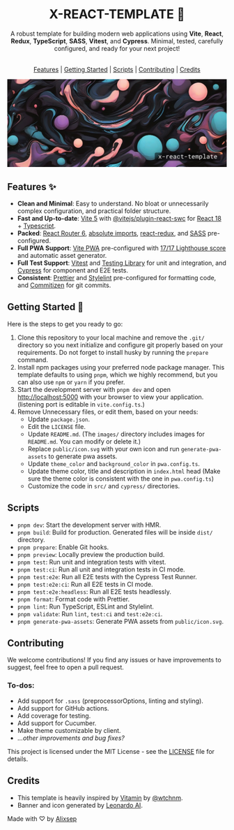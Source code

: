 <h1 align="center">X-REACT-TEMPLATE 🔮</h1>
<div align="center">
  A robust template for building modern web applications using <b>Vite</b>, <b>React</b>, <b>Redux</b>, <b>TypeScript</b>, <b>SASS</b>, <b>Vitest</b>, and <b>Cypress</b>. Minimal, tested, carefully configured, and ready for your next project!
</div>
<br />
<p align="center">
  <a href="#features-✨">Features</a> |
  <a href="#getting-started-🚀">Getting Started</a> |
  <a href="#scripts">Scripts</a> |
  <a href="#contributing">Contributing</a> |
  <a href="#credits">Credits</a>
</p>

![Banner Image](./images/banner.webp)

## Features ✨

- **Clean and Minimal**: Easy to understand. No bloat or unnecessarily complex configuration, and practical folder structure.
- **Fast and Up-to-date**: [Vite 5](https://vitejs.dev/) with [@vitejs/plugin-react-swc](https://github.com/vitejs/vite-plugin-react-swc) for [React 18](https://react.dev/) + [Typescript](https://www.typescriptlang.org/).
- **Packed**: [React Router 6](https://reactrouter.com/), [absolute imports](https://github.com/aleclarson/vite-tsconfig-paths), [react-redux](https://react-redux.js.org/), and [SASS](https://sass-lang.com/) pre-configured.
- **Full PWA Support**: [Vite PWA](https://vite-pwa-org.netlify.app/) pre-configured with [17/17 Lighthouse score](https://web.dev/pwa-checklist/) and automatic asset generator.
- **Full Test Support**: [Vitest](https://vitest.dev/) and [Testing Library](https://testing-library.com/) for unit and integration, and [Cypress](https://www.cypress.io/) for component and E2E tests.
- **Consistent**: [Prettier](https://prettier.io/) and [Stylelint](https://stylelint.io/) pre-configured for formatting code, and [Commitizen](https://github.com/commitizen/cz-cli) for git commits.

## Getting Started 🚀

Here is the steps to get you ready to go:

1. Clone this repository to your local machine and remove the `.git/` directory so you next initialize and configure git properly based on your requirements. Do not forget to install husky by running the `prepare` command.
2. Install npm packages using your preferred node package manager. This template defaults to using `pnpm`, which we highly recommend, but you can also use `npm` or `yarn` if you prefer.
3. Start the development server with `pnpm dev` and open [http://localhost:5000](http://localhost:5000) with your browser to view your application. (listening port is editable in `vite.config.ts`.)
4. Remove Unnecessary files, or edit them, based on your needs:
   - Update `package.json`.
   - Edit the `LICENSE` file.
   - Update `README.md`. (The `images/` directory includes images for `README.md`. You can modify or delete it.)
   - Replace `public/icon.svg` with your own icon and run `generate-pwa-assets` to generate pwa assets.
   - Update `theme_color` and `background_color` in `pwa.config.ts`.
   - Update theme color, title and description in `index.html` head (Make sure the theme color is consistent with the one in `pwa.config.ts`)
   - Customize the code in `src/` and `cypress/` directories.

## Scripts

- `pnpm dev`: Start the development server with HMR.
- `pnpm build`: Build for production. Generated files will be inside `dist/` directory.
- `pnpm prepare`: Enable Git hooks.
- `pnpm preview`: Locally preview the production build.
- `pnpm test`: Run unit and integration tests with vitest.
- `pnpm test:ci`: Run all unit and integration tests in CI mode.
- `pnpm test:e2e`: Run all E2E tests with the Cypress Test Runner.
- `pnpm test:e2e:ci`: Run all E2E tests in CI mode.
- `pnpm test:e2e:headless`: Run all E2E tests headlessly.
- `pnpm format`: Format code with Prettier.
- `pnpm lint`: Run TypeScript, ESLint and Stylelint.
- `pnpm validate`: Run `lint`, `test:ci` and `test:e2e:ci`.
- `pnpm generate-pwa-assets`: Generate PWA assets from `public/icon.svg`.

## Contributing

We welcome contributions! If you find any issues or have improvements to suggest, feel free to open a pull request.

### To-dos:

- Add support for `.sass` (preprocessorOptions, linting and styling).
- Add support for GitHub actions.
- Add coverage for testing.
- Add support for Cucumber.
- Make theme customizable by client.
- _...other improvements and bug fixes?_

This project is licensed under the MIT License - see the [LICENSE](LICENSE) file for details.

## Credits

- This template is heavily inspired by [Vitamin](https://github.com/wtchnm/Vitamin) by [@wtchnm](https://github.com/wtchnm/Vitamin).
- Banner and icon generated by [Leonardo AI](https://leonardo.ai/).

Made with ♡ by [Alixsep](https://github.com/alixsep)
